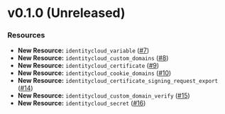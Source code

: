 # v0.1.0 (Unreleased)
### Resources
* **New Resource:** `identitycloud_variable` ([#7](https://github.com/pingidentity/terraform-provider-pingfederate/pull/7))
* **New Resource:** `identitycloud_custom_domains` ([#8](https://github.com/pingidentity/terraform-provider-pingfederate/pull/8))
* **New Resource:** `identitycloud_certificate` ([#9](https://github.com/pingidentity/terraform-provider-pingfederate/pull/9))
* **New Resource:** `identitycloud_cookie_domains` ([#10](https://github.com/pingidentity/terraform-provider-pingfederate/pull/10))
* **New Resource:** `identitycloud_certificate_signing_request_export` ([#14](https://github.com/pingidentity/terraform-provider-pingfederate/pull/14))
* **New Resource:** `identitycloud_custom_domain_verify` ([#15](https://github.com/pingidentity/terraform-provider-pingfederate/pull/15))
* **New Resource:** `identitycloud_secret` ([#16](https://github.com/pingidentity/terraform-provider-pingfederate/pull/16))
